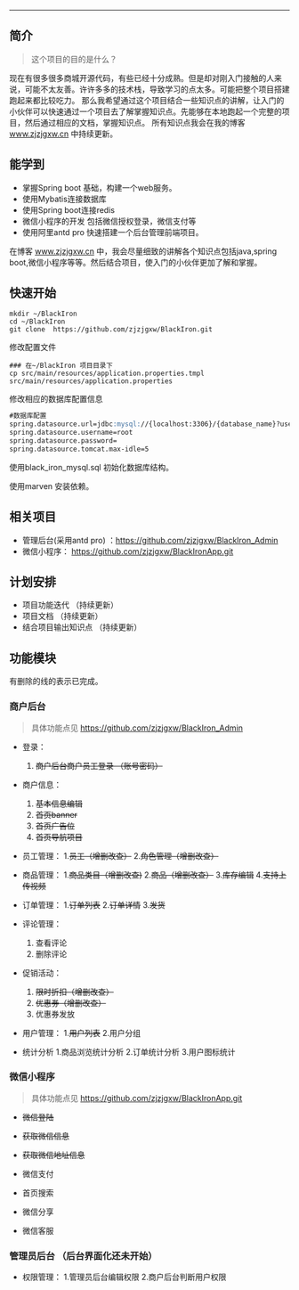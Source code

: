------------------------

## 简介


> 这个项目的目的是什么？

现在有很多很多商城开源代码，有些已经十分成熟。但是却对刚入门接触的人来说，可能不太友善。许许多多的技术栈，导致学习的点太多。可能把整个项目搭建跑起来都比较吃力。
那么我希望通过这个项目结合一些知识点的讲解，让入门的小伙伴可以快速通过一个项目去了解掌握知识点。先能够在本地跑起一个完整的项目，然后通过相应的文档，掌握知识点。
所有知识点我会在我的博客 www.zjzjgxw.cn 中持续更新。


## 能学到

* 掌握Spring boot 基础，构建一个web服务。
* 使用Mybatis连接数据库
* 使用Spring boot连接redis
* 微信小程序的开发 包括微信授权登录，微信支付等
* 使用阿里antd pro 快速搭建一个后台管理前端项目。  


在博客 www.zjzjgxw.cn 中，我会尽量细致的讲解各个知识点包括java,spring boot,微信小程序等等。然后结合项目，使入门的小伙伴更加了解和掌握。


## 快速开始


```shell script
mkdir ~/BlackIron
cd ~/BlackIron
git clone  https://github.com/zjzjgxw/BlackIron.git
```

修改配置文件
```shell script
### 在~/BlackIron 项目目录下
cp src/main/resources/application.properties.tmpl src/main/resources/application.properties
```

修改相应的数据库配置信息
```md
#数据库配置
spring.datasource.url=jdbc:mysql://{localhost:3306}/{database_name}?useSSL=false&serverTimezone=GMT%2B8&useAffectedRows=true
spring.datasource.username=root
spring.datasource.password=
spring.datasource.tomcat.max-idle=5
```

使用black_iron_mysql.sql 初始化数据库结构。


使用marven 安装依赖。



## 相关项目

- 管理后台(采用antd pro) ：<https://github.com/zjzjgxw/BlackIron_Admin>  
- 微信小程序： <https://github.com/zjzjgxw/BlackIronApp.git>


## 计划安排

- 项目功能迭代 （持续更新）
- 项目文档 （持续更新）
- 结合项目输出知识点 （持续更新）


## 功能模块
有删除的线的表示已完成。


### 商户后台
> 具体功能点见 <https://github.com/zjzjgxw/BlackIron_Admin>  

- 登录：
    1. ~~商户后台商户员工登录 （账号密码）~~

- 商户信息：
   1. ~~基本信息编辑~~
   2. ~~首页banner~~
   3. ~~首页广告位~~
   4. ~~首页导航项目~~
   

- 员工管理：
    1.~~员工（增删改查）~~
    2.~~角色管理（增删改查）~~

- 商品管理：
    1.~~商品类目（增删改查)~~
    2.~~商品（增删改查）~~
    3.~~库存编辑~~
    4.~~支持上传视频~~
    
- 订单管理：
    1.~~订单列表~~
    2.~~订单详情~~
    3.~~发货~~
   

- 评论管理：
    1. 查看评论
    2. 删除评论

- 促销活动：
    1. ~~限时折扣（增删改查）~~
    2. ~~优惠券（增删改查）~~
    3. 优惠券发放
    
- 用户管理：
    1.~~用户列表~~
    2.用户分组

- 统计分析
    1.商品浏览统计分析
    2.订单统计分析
    3.用户图标统计


### 微信小程序  
> 具体功能点见 <https://github.com/zjzjgxw/BlackIronApp.git>

- ~~微信登陆~~

- ~~获取微信信息~~

- ~~获取微信地址信息~~

- 微信支付

- 首页搜索

- 微信分享

- 微信客服

### 管理员后台 （后台界面化还未开始）

- 权限管理：
    1.管理员后台编辑权限
    2.商户后台判断用户权限
